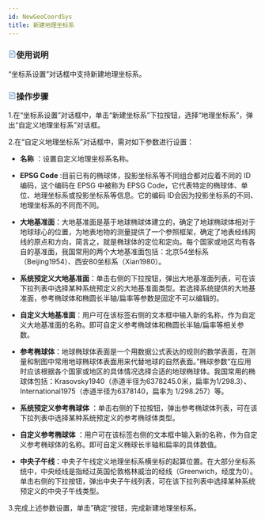 ```yaml
---
id: NewGeoCoordSys
title: 新建地理坐标系  
---  
```

### ![](../../img/read.gif)使用说明



“坐标系设置”对话框中支持新建地理坐标系。



### ![](../../img/read.gif)操作步骤



1.在“坐标系设置”对话框中，单击“新建坐标系”下拉按钮，选择“地理坐标系”，弹出“自定义地理坐标系”对话框。

2.在“自定义地理坐标系”对话框中，需对如下参数进行设置：

* **名称** ：设置自定义地理坐标系名称。

* **EPSG Code** :目前已有的椭球体，投影坐标系等不同组合都对应着不同的 ID 编码，这个编码在 EPSG 中被称为 EPSG Code，它代表特定的椭球体、单位、地理坐标系或投影坐标系等信息。它的编码 ID会因为投影坐标系的不同、地理坐标系的不同而不同。

* **大地基准面**：大地基准面是基于地球椭球体建立的，确定了地球椭球体相对于地球球心的位置，为地表地物的测量提供了一个参照框架，确定了地表经纬网线的原点和方向，简言之，就是椭球体的定位和定向。每个国家或地区均有各自的基准面，我国常用的两个大地基准面包括：北京54坐标系（Beijing1954）、西安80坐标系（Xian1980）。

* **系统预定义大地基准面**：单击右侧的下拉按钮，弹出大地基准面列表，可在该下拉列表中选择某种系统预定义的大地基准面类型。若选择系统提供的大地基准面，参考椭球体和椭圆长半轴/扁率等参数是固定不可以编辑的。

* **自定义大地基准面**：用户可在该标签右侧的文本框中输入新的名称，作为自定义大地基准面的名称。即可自定义参考椭球体和椭圆长半轴/扁率等相关参数。

* **参考椭球体**：地球椭球体表面是一个用数据公式表达的规则的数学表面，在测量和制图中常用地球椭球体表面用来代替地球的自然表面。”椭球参数“在应用时应该根据各个国家或地区的具体情况选择合适的地球椭球体。我国常用的椭球体包括：Krasovsky1940（赤道半径为6378245.0米，扁率为1/298.3）、International1975（赤道半径为6378140，扁率为
1/298.257）等。

* **系统预定义参考椭球体** ：单击右侧的下拉按钮，弹出参考椭球体列表，可在该下拉列表中选择某种系统预定义的参考椭球体类型。

* **自定义参考椭球体** ：用户可在该标签右侧的文本框中输入新的名称，作为自定义参考椭球体的名称。即可自定义椭球长半轴和扁率的具体数值。

* **中央子午线**：中央子午线定义地理坐标系横坐标的起算位置。在大部分坐标系统中，中央经线是指经过英国伦敦格林威治的经线（Greenwich，经度为0）。单击右侧的下拉按钮，弹出中央子午线列表，可在该下拉列表中选择某种系统预定义的中央子午线类型。

3.完成上述参数设置，单击”确定“按钮，完成新建地理坐标系。

